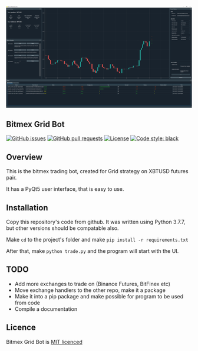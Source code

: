 

<p align="center"><img src="assets/screenshot.png?raw=true" alt="re-frame logo"></p>

## Bitmex Grid Bot

[![GitHub issues](https://img.shields.io/github/issues-raw/LeaveMyYard/BitmexMarketMaker?style=flat-square)](https://github.com/LeaveMyYard/BitmexMarketMaker/issues)
[![GitHub pull requests](https://img.shields.io/github/issues-pr/LeaveMyYard/BitmexMarketMaker?style=flat-square)](https://github.com/LeaveMyYard/BitmexMarketMaker/pulls)
[![License](https://img.shields.io/github/license/day8/re-frame.svg?style=flat-square)](license.txt)
[![Code style: black](https://img.shields.io/badge/code%20style-black-000000.svg?style=flat-square)](https://github.com/psf/black)

## Overview

This is the bitmex trading bot, created for Grid strategy on XBTUSD futures pair.

It has a PyQt5 user interface, that is easy to use.

## Installation

Copy this repository's code from github. It was written using Python 3.7.7, but other versions should be compatable also.

Make `cd` to the project's folder and make `pip install -r requirements.txt`

After that, make `python trade.py` and the program will start with the UI.

<!-- ## Documentation 

The documentation is [available here](http://day8.github.io/re-frame/). -->

## TODO

* Add more exchanges to trade on (Binance Futures, BitFinex etc)
* Move exchange handlers to the other repo, make it a package
* Make it into a pip package and make possible for program to be used from code
* Compile a documentation


## Licence

Bitmex Grid Bot is [MIT licenced](license.txt)
